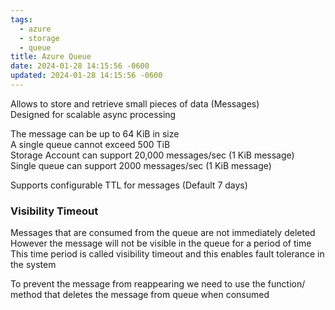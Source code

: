 ```yaml
---
tags:
  - azure
  - storage
  - queue
title: Azure Queue
date: 2024-01-28 14:15:56 -0600
updated: 2024-01-28 14:15:56 -0600
---
```


Allows to store and retrieve small pieces of data (Messages)  
Designed for scalable async processing  

The message can be up to 64 KiB in size  
A single queue cannot exceed 500 TiB  
Storage Account can support 20,000 messages/sec (1 KiB message)  
Single queue can support 2000 messages/sec (1 KiB message)

Supports configurable TTL for messages (Default 7 days)

### Visibility Timeout

Messages that are consumed from the queue are not immediately deleted  
However the message will not be visible in the queue for a period of time  
This time period is called visibility timeout and this enables fault tolerance in the system

To prevent the message from reappearing we need to use the function/ method that deletes the message from queue when consumed
